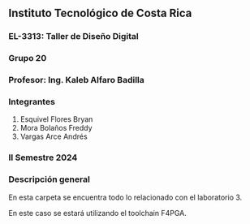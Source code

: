 ## Instituto Tecnológico de Costa Rica
### EL-3313: Taller de Diseño Digital
### Grupo 20
### Profesor: Ing. Kaleb Alfaro Badilla

### Integrantes
1. Esquivel Flores Bryan
2. Mora Bolaños Freddy
3. Vargas Arce Andrés

### II Semestre 2024

### Descripción general
En esta carpeta se encuentra todo lo relacionado con el laboratorio 3.

En este caso se estará utilizando el toolchain F4PGA.


